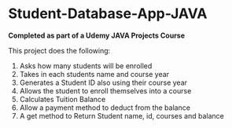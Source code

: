 # Student-Database-App-JAVA
**Completed as part of a Udemy JAVA Projects Course**

This project does the following:

1) Asks how many students will be enrolled
2) Takes in each students name and course year
3) Generates a Student ID also using their course year
4) Allows the student to enroll themselves into a course
5) Calculates Tuition Balance
6) Allow a payment method to deduct from the balance
7) A get method to Return Student name, id, courses and balance
